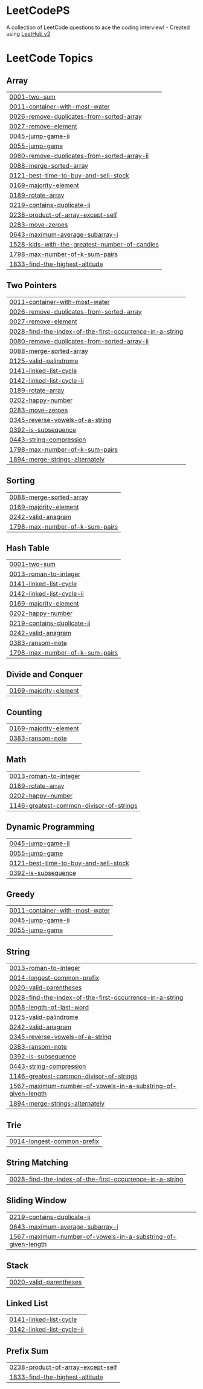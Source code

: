# LeetCodePS
A collection of LeetCode questions to ace the coding interview! - Created using [LeetHub v2](https://github.com/arunbhardwaj/LeetHub-2.0)

<!---LeetCode Topics Start-->
# LeetCode Topics
## Array
|  |
| ------- |
| [0001-two-sum](https://github.com/kisrin4319/LeetCodePS/tree/master/0001-two-sum) |
| [0011-container-with-most-water](https://github.com/kisrin4319/LeetCodePS/tree/master/0011-container-with-most-water) |
| [0026-remove-duplicates-from-sorted-array](https://github.com/kisrin4319/LeetCodePS/tree/master/0026-remove-duplicates-from-sorted-array) |
| [0027-remove-element](https://github.com/kisrin4319/LeetCodePS/tree/master/0027-remove-element) |
| [0045-jump-game-ii](https://github.com/kisrin4319/LeetCodePS/tree/master/0045-jump-game-ii) |
| [0055-jump-game](https://github.com/kisrin4319/LeetCodePS/tree/master/0055-jump-game) |
| [0080-remove-duplicates-from-sorted-array-ii](https://github.com/kisrin4319/LeetCodePS/tree/master/0080-remove-duplicates-from-sorted-array-ii) |
| [0088-merge-sorted-array](https://github.com/kisrin4319/LeetCodePS/tree/master/0088-merge-sorted-array) |
| [0121-best-time-to-buy-and-sell-stock](https://github.com/kisrin4319/LeetCodePS/tree/master/0121-best-time-to-buy-and-sell-stock) |
| [0169-majority-element](https://github.com/kisrin4319/LeetCodePS/tree/master/0169-majority-element) |
| [0189-rotate-array](https://github.com/kisrin4319/LeetCodePS/tree/master/0189-rotate-array) |
| [0219-contains-duplicate-ii](https://github.com/kisrin4319/LeetCodePS/tree/master/0219-contains-duplicate-ii) |
| [0238-product-of-array-except-self](https://github.com/kisrin4319/LeetCodePS/tree/master/0238-product-of-array-except-self) |
| [0283-move-zeroes](https://github.com/kisrin4319/LeetCodePS/tree/master/0283-move-zeroes) |
| [0643-maximum-average-subarray-i](https://github.com/kisrin4319/LeetCodePS/tree/master/0643-maximum-average-subarray-i) |
| [1528-kids-with-the-greatest-number-of-candies](https://github.com/kisrin4319/LeetCodePS/tree/master/1528-kids-with-the-greatest-number-of-candies) |
| [1798-max-number-of-k-sum-pairs](https://github.com/kisrin4319/LeetCodePS/tree/master/1798-max-number-of-k-sum-pairs) |
| [1833-find-the-highest-altitude](https://github.com/kisrin4319/LeetCodePS/tree/master/1833-find-the-highest-altitude) |
## Two Pointers
|  |
| ------- |
| [0011-container-with-most-water](https://github.com/kisrin4319/LeetCodePS/tree/master/0011-container-with-most-water) |
| [0026-remove-duplicates-from-sorted-array](https://github.com/kisrin4319/LeetCodePS/tree/master/0026-remove-duplicates-from-sorted-array) |
| [0027-remove-element](https://github.com/kisrin4319/LeetCodePS/tree/master/0027-remove-element) |
| [0028-find-the-index-of-the-first-occurrence-in-a-string](https://github.com/kisrin4319/LeetCodePS/tree/master/0028-find-the-index-of-the-first-occurrence-in-a-string) |
| [0080-remove-duplicates-from-sorted-array-ii](https://github.com/kisrin4319/LeetCodePS/tree/master/0080-remove-duplicates-from-sorted-array-ii) |
| [0088-merge-sorted-array](https://github.com/kisrin4319/LeetCodePS/tree/master/0088-merge-sorted-array) |
| [0125-valid-palindrome](https://github.com/kisrin4319/LeetCodePS/tree/master/0125-valid-palindrome) |
| [0141-linked-list-cycle](https://github.com/kisrin4319/LeetCodePS/tree/master/0141-linked-list-cycle) |
| [0142-linked-list-cycle-ii](https://github.com/kisrin4319/LeetCodePS/tree/master/0142-linked-list-cycle-ii) |
| [0189-rotate-array](https://github.com/kisrin4319/LeetCodePS/tree/master/0189-rotate-array) |
| [0202-happy-number](https://github.com/kisrin4319/LeetCodePS/tree/master/0202-happy-number) |
| [0283-move-zeroes](https://github.com/kisrin4319/LeetCodePS/tree/master/0283-move-zeroes) |
| [0345-reverse-vowels-of-a-string](https://github.com/kisrin4319/LeetCodePS/tree/master/0345-reverse-vowels-of-a-string) |
| [0392-is-subsequence](https://github.com/kisrin4319/LeetCodePS/tree/master/0392-is-subsequence) |
| [0443-string-compression](https://github.com/kisrin4319/LeetCodePS/tree/master/0443-string-compression) |
| [1798-max-number-of-k-sum-pairs](https://github.com/kisrin4319/LeetCodePS/tree/master/1798-max-number-of-k-sum-pairs) |
| [1894-merge-strings-alternately](https://github.com/kisrin4319/LeetCodePS/tree/master/1894-merge-strings-alternately) |
## Sorting
|  |
| ------- |
| [0088-merge-sorted-array](https://github.com/kisrin4319/LeetCodePS/tree/master/0088-merge-sorted-array) |
| [0169-majority-element](https://github.com/kisrin4319/LeetCodePS/tree/master/0169-majority-element) |
| [0242-valid-anagram](https://github.com/kisrin4319/LeetCodePS/tree/master/0242-valid-anagram) |
| [1798-max-number-of-k-sum-pairs](https://github.com/kisrin4319/LeetCodePS/tree/master/1798-max-number-of-k-sum-pairs) |
## Hash Table
|  |
| ------- |
| [0001-two-sum](https://github.com/kisrin4319/LeetCodePS/tree/master/0001-two-sum) |
| [0013-roman-to-integer](https://github.com/kisrin4319/LeetCodePS/tree/master/0013-roman-to-integer) |
| [0141-linked-list-cycle](https://github.com/kisrin4319/LeetCodePS/tree/master/0141-linked-list-cycle) |
| [0142-linked-list-cycle-ii](https://github.com/kisrin4319/LeetCodePS/tree/master/0142-linked-list-cycle-ii) |
| [0169-majority-element](https://github.com/kisrin4319/LeetCodePS/tree/master/0169-majority-element) |
| [0202-happy-number](https://github.com/kisrin4319/LeetCodePS/tree/master/0202-happy-number) |
| [0219-contains-duplicate-ii](https://github.com/kisrin4319/LeetCodePS/tree/master/0219-contains-duplicate-ii) |
| [0242-valid-anagram](https://github.com/kisrin4319/LeetCodePS/tree/master/0242-valid-anagram) |
| [0383-ransom-note](https://github.com/kisrin4319/LeetCodePS/tree/master/0383-ransom-note) |
| [1798-max-number-of-k-sum-pairs](https://github.com/kisrin4319/LeetCodePS/tree/master/1798-max-number-of-k-sum-pairs) |
## Divide and Conquer
|  |
| ------- |
| [0169-majority-element](https://github.com/kisrin4319/LeetCodePS/tree/master/0169-majority-element) |
## Counting
|  |
| ------- |
| [0169-majority-element](https://github.com/kisrin4319/LeetCodePS/tree/master/0169-majority-element) |
| [0383-ransom-note](https://github.com/kisrin4319/LeetCodePS/tree/master/0383-ransom-note) |
## Math
|  |
| ------- |
| [0013-roman-to-integer](https://github.com/kisrin4319/LeetCodePS/tree/master/0013-roman-to-integer) |
| [0189-rotate-array](https://github.com/kisrin4319/LeetCodePS/tree/master/0189-rotate-array) |
| [0202-happy-number](https://github.com/kisrin4319/LeetCodePS/tree/master/0202-happy-number) |
| [1146-greatest-common-divisor-of-strings](https://github.com/kisrin4319/LeetCodePS/tree/master/1146-greatest-common-divisor-of-strings) |
## Dynamic Programming
|  |
| ------- |
| [0045-jump-game-ii](https://github.com/kisrin4319/LeetCodePS/tree/master/0045-jump-game-ii) |
| [0055-jump-game](https://github.com/kisrin4319/LeetCodePS/tree/master/0055-jump-game) |
| [0121-best-time-to-buy-and-sell-stock](https://github.com/kisrin4319/LeetCodePS/tree/master/0121-best-time-to-buy-and-sell-stock) |
| [0392-is-subsequence](https://github.com/kisrin4319/LeetCodePS/tree/master/0392-is-subsequence) |
## Greedy
|  |
| ------- |
| [0011-container-with-most-water](https://github.com/kisrin4319/LeetCodePS/tree/master/0011-container-with-most-water) |
| [0045-jump-game-ii](https://github.com/kisrin4319/LeetCodePS/tree/master/0045-jump-game-ii) |
| [0055-jump-game](https://github.com/kisrin4319/LeetCodePS/tree/master/0055-jump-game) |
## String
|  |
| ------- |
| [0013-roman-to-integer](https://github.com/kisrin4319/LeetCodePS/tree/master/0013-roman-to-integer) |
| [0014-longest-common-prefix](https://github.com/kisrin4319/LeetCodePS/tree/master/0014-longest-common-prefix) |
| [0020-valid-parentheses](https://github.com/kisrin4319/LeetCodePS/tree/master/0020-valid-parentheses) |
| [0028-find-the-index-of-the-first-occurrence-in-a-string](https://github.com/kisrin4319/LeetCodePS/tree/master/0028-find-the-index-of-the-first-occurrence-in-a-string) |
| [0058-length-of-last-word](https://github.com/kisrin4319/LeetCodePS/tree/master/0058-length-of-last-word) |
| [0125-valid-palindrome](https://github.com/kisrin4319/LeetCodePS/tree/master/0125-valid-palindrome) |
| [0242-valid-anagram](https://github.com/kisrin4319/LeetCodePS/tree/master/0242-valid-anagram) |
| [0345-reverse-vowels-of-a-string](https://github.com/kisrin4319/LeetCodePS/tree/master/0345-reverse-vowels-of-a-string) |
| [0383-ransom-note](https://github.com/kisrin4319/LeetCodePS/tree/master/0383-ransom-note) |
| [0392-is-subsequence](https://github.com/kisrin4319/LeetCodePS/tree/master/0392-is-subsequence) |
| [0443-string-compression](https://github.com/kisrin4319/LeetCodePS/tree/master/0443-string-compression) |
| [1146-greatest-common-divisor-of-strings](https://github.com/kisrin4319/LeetCodePS/tree/master/1146-greatest-common-divisor-of-strings) |
| [1567-maximum-number-of-vowels-in-a-substring-of-given-length](https://github.com/kisrin4319/LeetCodePS/tree/master/1567-maximum-number-of-vowels-in-a-substring-of-given-length) |
| [1894-merge-strings-alternately](https://github.com/kisrin4319/LeetCodePS/tree/master/1894-merge-strings-alternately) |
## Trie
|  |
| ------- |
| [0014-longest-common-prefix](https://github.com/kisrin4319/LeetCodePS/tree/master/0014-longest-common-prefix) |
## String Matching
|  |
| ------- |
| [0028-find-the-index-of-the-first-occurrence-in-a-string](https://github.com/kisrin4319/LeetCodePS/tree/master/0028-find-the-index-of-the-first-occurrence-in-a-string) |
## Sliding Window
|  |
| ------- |
| [0219-contains-duplicate-ii](https://github.com/kisrin4319/LeetCodePS/tree/master/0219-contains-duplicate-ii) |
| [0643-maximum-average-subarray-i](https://github.com/kisrin4319/LeetCodePS/tree/master/0643-maximum-average-subarray-i) |
| [1567-maximum-number-of-vowels-in-a-substring-of-given-length](https://github.com/kisrin4319/LeetCodePS/tree/master/1567-maximum-number-of-vowels-in-a-substring-of-given-length) |
## Stack
|  |
| ------- |
| [0020-valid-parentheses](https://github.com/kisrin4319/LeetCodePS/tree/master/0020-valid-parentheses) |
## Linked List
|  |
| ------- |
| [0141-linked-list-cycle](https://github.com/kisrin4319/LeetCodePS/tree/master/0141-linked-list-cycle) |
| [0142-linked-list-cycle-ii](https://github.com/kisrin4319/LeetCodePS/tree/master/0142-linked-list-cycle-ii) |
## Prefix Sum
|  |
| ------- |
| [0238-product-of-array-except-self](https://github.com/kisrin4319/LeetCodePS/tree/master/0238-product-of-array-except-self) |
| [1833-find-the-highest-altitude](https://github.com/kisrin4319/LeetCodePS/tree/master/1833-find-the-highest-altitude) |
<!---LeetCode Topics End-->